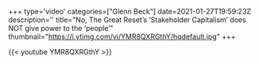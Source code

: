 +++
type='video'
categories=["Glenn Beck"]
date=2021-01-27T19:59:23Z
description=''
title="No, The Great Reset’s ‘Stakeholder Capitalism’ does NOT give power to the ‘people’"
thumbnail="https://i.ytimg.com/vi/YMR8QXRGthY/hqdefault.jpg"
+++

{{< youtube YMR8QXRGthY >}}

